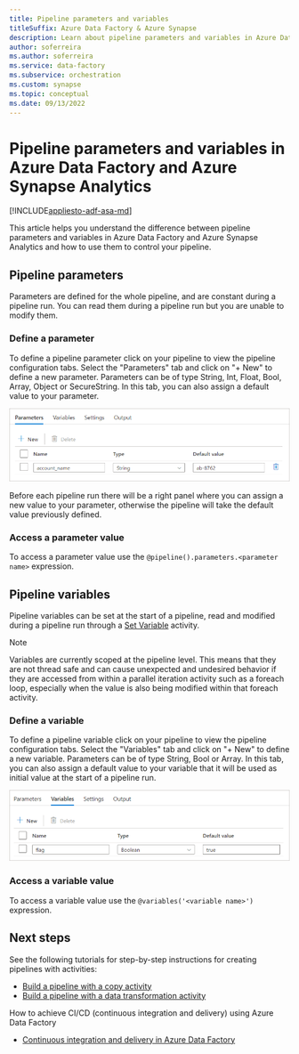```yaml
---
title: Pipeline parameters and variables
titleSuffix: Azure Data Factory & Azure Synapse
description: Learn about pipeline parameters and variables in Azure Data Factory and Azure Synapse Analytics.
author: soferreira
ms.author: soferreira
ms.service: data-factory
ms.subservice: orchestration
ms.custom: synapse
ms.topic: conceptual
ms.date: 09/13/2022
---
```


# Pipeline parameters and variables in Azure Data Factory and Azure Synapse Analytics

[!INCLUDE[appliesto-adf-asa-md](includes/appliesto-adf-asa-md.md)]

This article helps you understand the difference between pipeline parameters and variables in Azure Data Factory and Azure Synapse Analytics and how to use them to control your pipeline.

## Pipeline parameters

Parameters are defined for the whole pipeline, and are constant during a pipeline run. You can read them during a pipeline run but you are unable to modify them.

### Define a parameter

To define a pipeline parameter click on your pipeline to view the pipeline configuration tabs. Select the "Parameters" tab and click on "+ New" to define a new parameter.
Parameters can be of type String, Int, Float, Bool, Array, Object or SecureString. In this tab, you can also assign a default value to your parameter.

![Screenshot of parameter definition.](./media/pipeline-parameter-variable-definition/parameter-definition.png)

Before each pipeline run there will be a right panel where you can assign a new value to your parameter, otherwise the pipeline will take the default value previously defined.

### Access a parameter value

To access a parameter value use the ```@pipeline().parameters.<parameter name>``` expression.

## Pipeline variables

Pipeline variables can be set at the start of a pipeline, read and modified during a pipeline run through a [Set Variable](control-flow-set-variable-activity.md) activity.

> [!NOTE]
> Variables are currently scoped at the pipeline level. This means that they are not thread safe and can cause unexpected and undesired behavior if they are accessed from within a parallel iteration activity such as a foreach loop, especially when the value is also being modified within that foreach activity.
### Define a variable

To define a pipeline variable click on your pipeline to view the pipeline configuration tabs. Select the "Variables" tab and click on "+ New" to define a new variable.
Parameters can be of type String, Bool or Array. In this tab, you can also assign a default value to your variable that it will be used as initial value at the start of a pipeline run.

![Screenshot of variable definition.](./media/pipeline-parameter-variable-definition/variable-definition.png)

### Access a variable value

To access a variable value use the ```@variables('<variable name>')``` expression.

## Next steps
See the following tutorials for step-by-step instructions for creating pipelines with activities:

- [Build a pipeline with a copy activity](quickstart-create-data-factory-powershell.md)
- [Build a pipeline with a data transformation activity](tutorial-transform-data-spark-powershell.md)

How to achieve CI/CD (continuous integration and delivery) using Azure Data Factory
- [Continuous integration and delivery in Azure Data Factory](continuous-integration-delivery.md)
